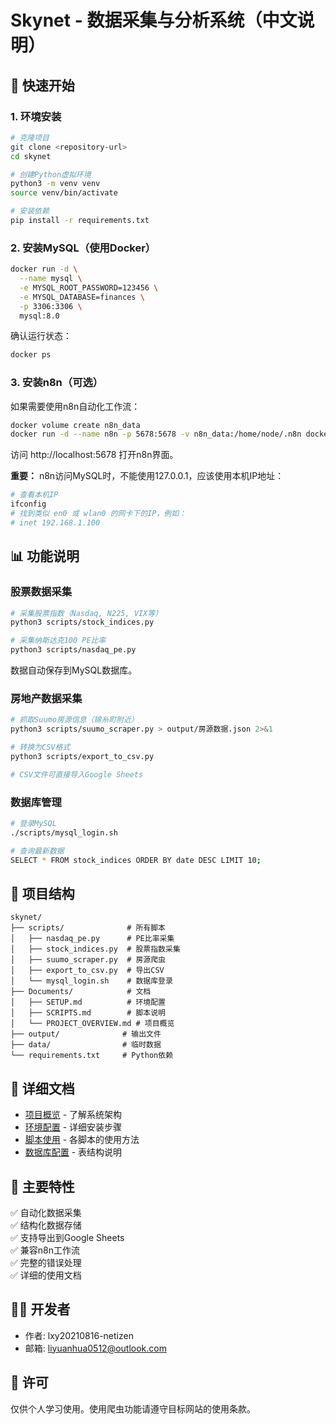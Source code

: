 # Skynet - 数据采集与分析系统（中文说明）

## 🚀 快速开始

### 1. 环境安装

```bash
# 克隆项目
git clone <repository-url>
cd skynet

# 创建Python虚拟环境
python3 -m venv venv
source venv/bin/activate

# 安装依赖
pip install -r requirements.txt
```

### 2. 安装MySQL（使用Docker）

```bash
docker run -d \
  --name mysql \
  -e MYSQL_ROOT_PASSWORD=123456 \
  -e MYSQL_DATABASE=finances \
  -p 3306:3306 \
  mysql:8.0
```

确认运行状态：
```bash
docker ps
```

### 3. 安装n8n（可选）

如果需要使用n8n自动化工作流：

```bash
docker volume create n8n_data
docker run -d --name n8n -p 5678:5678 -v n8n_data:/home/node/.n8n docker.n8n.io/n8nio/n8n
```

访问 http://localhost:5678 打开n8n界面。

**重要：** n8n访问MySQL时，不能使用127.0.0.1，应该使用本机IP地址：

```bash
# 查看本机IP
ifconfig
# 找到类似 en0 或 wlan0 的网卡下的IP，例如：
# inet 192.168.1.100
```

## 📊 功能说明

### 股票数据采集

```bash
# 采集股票指数（Nasdaq, N225, VIX等）
python3 scripts/stock_indices.py

# 采集纳斯达克100 PE比率
python3 scripts/nasdaq_pe.py
```

数据自动保存到MySQL数据库。

### 房地产数据采集

```bash
# 抓取Suumo房源信息（锦糸町附近）
python3 scripts/suumo_scraper.py > output/房源数据.json 2>&1

# 转换为CSV格式
python3 scripts/export_to_csv.py

# CSV文件可直接导入Google Sheets
```

### 数据库管理

```bash
# 登录MySQL
./scripts/mysql_login.sh

# 查询最新数据
SELECT * FROM stock_indices ORDER BY date DESC LIMIT 10;
```

## 📁 项目结构

```
skynet/
├── scripts/              # 所有脚本
│   ├── nasdaq_pe.py      # PE比率采集
│   ├── stock_indices.py  # 股票指数采集
│   ├── suumo_scraper.py  # 房源爬虫
│   ├── export_to_csv.py  # 导出CSV
│   └── mysql_login.sh    # 数据库登录
├── Documents/            # 文档
│   ├── SETUP.md          # 环境配置
│   ├── SCRIPTS.md        # 脚本说明
│   └── PROJECT_OVERVIEW.md # 项目概览
├── output/              # 输出文件
├── data/                # 临时数据
└── requirements.txt     # Python依赖
```

## 📖 详细文档

- [项目概览](Documents/PROJECT_OVERVIEW.md) - 了解系统架构
- [环境配置](Documents/SETUP.md) - 详细安装步骤
- [脚本使用](Documents/SCRIPTS.md) - 各脚本的使用方法
- [数据库配置](Documents/db_config.md) - 表结构说明

## 🎯 主要特性

✅ 自动化数据采集  
✅ 结构化数据存储  
✅ 支持导出到Google Sheets  
✅ 兼容n8n工作流  
✅ 完整的错误处理  
✅ 详细的使用文档  

## 👨‍💻 开发者

- 作者: lxy20210816-netizen
- 邮箱: liyuanhua0512@outlook.com

## 📝 许可

仅供个人学习使用。使用爬虫功能请遵守目标网站的使用条款。

